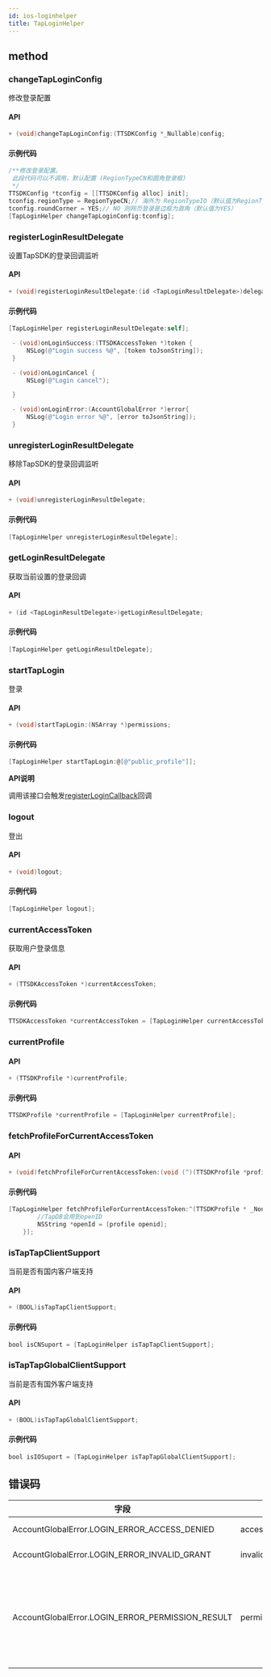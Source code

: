 ```yaml
---
id: ios-loginhelper
title: TapLoginHelper
---
```

## method

### changeTapLoginConfig
修改登录配置
#### API  
```objectivec
+ (void)changeTapLoginConfig:(TTSDKConfig *_Nullable)config;
```
#### 示例代码

```objectivec
/**修改登录配置。
 此段代码可以不调用，默认配置 (RegionTypeCN和圆角登录框)
 */
TTSDKConfig *tconfig = [[TTSDKConfig alloc] init];
tconfig.regionType = RegionTypeCN;// 海外为 RegionTypeIO（默认值为RegionTypeCN）
tconfig.roundCorner = YES;// NO 则网页登录是边框为直角（默认值为YES）
[TapLoginHelper changeTapLoginConfig:tconfig];
```

### registerLoginResultDelegate
设置TapSDK的登录回调监听  

#### API  

```objectivec
+ (void)registerLoginResultDelegate:(id <TapLoginResultDelegate>)delegate;
```

#### 示例代码

```objectivec
[TapLoginHelper registerLoginResultDelegate:self];

 - (void)onLoginSuccess:(TTSDKAccessToken *)token {
     NSLog(@"Login success %@", [token toJsonString]);
 }

 - (void)onLoginCancel {
     NSLog(@"Login cancel");

 }

 - (void)onLoginError:(AccountGlobalError *)error{
     NSLog(@"Login error %@", [error toJsonString]);
 }
```

### unregisterLoginResultDelegate
移除TapSDK的登录回调监听  

#### API  

```objectivec
+ (void)unregisterLoginResultDelegate;
```

#### 示例代码

```objectivec
[TapLoginHelper unregisterLoginResultDelegate];
```

### getLoginResultDelegate
获取当前设置的登录回调

#### API  

```objectivec
+ (id <TapLoginResultDelegate>)getLoginResultDelegate;
```

#### 示例代码

```objectivec
[TapLoginHelper getLoginResultDelegate];
```

### startTapLogin

登录

#### API

```objectivec
+ (void)startTapLogin:(NSArray *)permissions;
```

#### 示例代码

```objectivec
[TapLoginHelper startTapLogin:@[@"public_profile"]];
```

**API说明**  

调用该接口会触发[registerLoginCallback](#registerLoginCallback)回调


### logout

登出

#### API

```objectivec
+ (void)logout;
```

#### 示例代码

```objectivec
[TapLoginHelper logout];
```

### currentAccessToken

获取用户登录信息

#### API

```objectivec
+ (TTSDKAccessToken *)currentAccessToken;
```

#### 示例代码

```objectivec
TTSDKAccessToken *currentAccessToken = [TapLoginHelper currentAccessToken];
```

### currentProfile

#### API

```objectivec
+ (TTSDKProfile *)currentProfile;
```

#### 示例代码

```objectivec
TTSDKProfile *currentProfile = [TapLoginHelper currentProfile];
```

### fetchProfileForCurrentAccessToken

#### API

```objectivec
+ (void)fetchProfileForCurrentAccessToken:(void (^)(TTSDKProfile *profile, NSError *error))callback;
```

#### 示例代码

```objectivec
[TapLoginHelper fetchProfileForCurrentAccessToken:^(TTSDKProfile * _Nonnull profile, NSError * _Nonnull error) {
        //TapDB会用到openID
        NSString *openId = [profile openid];
    }];
```

### isTapTapClientSupport
当前是否有国内客户端支持
#### API

```objectivec
+ (BOOL)isTapTapClientSupport;
```

#### 示例代码

```objectivec
bool isCNSuport = [TapLoginHelper isTapTapClientSupport];
```

### isTapTapGlobalClientSupport
当前是否有国外客户端支持
#### API

```objectivec
+ (BOOL)isTapTapGlobalClientSupport;
```

#### 示例代码

```objectivec
bool isIOSuport = [TapLoginHelper isTapTapGlobalClientSupport];
```

## 错误码
| 字段          | error | 说明       |
| ----------- | --- | -------- |
| AccountGlobalError.LOGIN_ERROR_ACCESS_DENIED       | access_denied   | token失效   |
| AccountGlobalError.LOGIN_ERROR_INVALID_GRANT     | invalid_grant   |  token失效    |
| AccountGlobalError.LOGIN_ERROR_PERMISSION_RESULT       | permission_result   | 登录失败，发生在首次登录过程中    |
